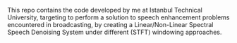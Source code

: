 This repo contains the code developed by me at Istanbul Technical University, targeting to perform a solution to speech enhancement problems encountered in broadcasting, by creating a Linear/Non-Linear Spectral Speech Denoising System under different (STFT) windowing approaches.
